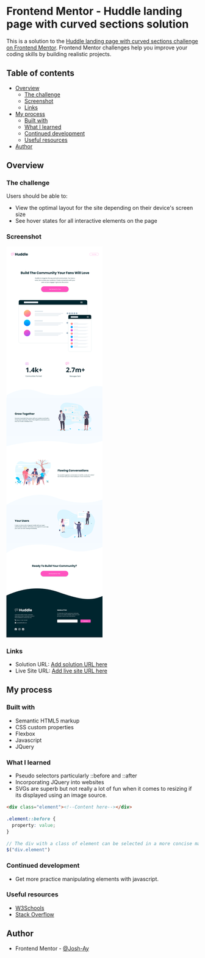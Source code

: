 # Frontend Mentor - Huddle landing page with curved sections solution

This is a solution to the [Huddle landing page with curved sections challenge on Frontend Mentor](https://www.frontendmentor.io/challenges/huddle-landing-page-with-curved-sections-5ca5ecd01e82137ec91a50f2). Frontend Mentor challenges help you improve your coding skills by building realistic projects. 


## Table of contents

- [Overview](#overview)
  - [The challenge](#the-challenge)
  - [Screenshot](#screenshot)
  - [Links](#links)
- [My process](#my-process)
  - [Built with](#built-with)
  - [What I learned](#what-i-learned)
  - [Continued development](#continued-development)
  - [Useful resources](#useful-resources)
- [Author](#author)


## Overview


### The challenge

Users should be able to:

- View the optimal layout for the site depending on their device's screen size
- See hover states for all interactive elements on the page


### Screenshot

![](./images/screenshot.png)


### Links

- Solution URL: [Add solution URL here](https://your-solution-url.com)
- Live Site URL: [Add live site URL here](https://your-live-site-url.com)

## My process

### Built with

- Semantic HTML5 markup
- CSS custom properties
- Flexbox
- Javascript
- JQuery


### What I learned
- Pseudo selectors particularly ::before and ::after
- Incorporating JQuery into websites
- SVGs are superb but not really a lot of fun when it comes to resizing if its displayed using an image source.

```html
<div class="element"><!--Content here--></div>
```
```css
.element::before {
  property: value;
}
```
```js
// The div with a class of element can be selected in a more concise manner using jquery as so:
$("div.element")

```


### Continued development
- Get more practice manipulating elements with javascript.


### Useful resources

- [W3Schools](https://www.w3schools.com/)
- [Stack Overflow](https://stackoverflow.com/)


## Author

- Frontend Mentor - [@Josh-Ay](https://www.frontendmentor.io/profile/Josh-Ay)

